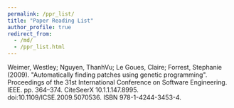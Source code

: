 ```yaml
---
permalink: /ppr_list/
title: "Paper Reading List"
author_profile: true
redirect_from: 
  - /md/
  - /ppr_list.html
--- 
```

 

Weimer, Westley; Nguyen, ThanhVu; Le Goues, Claire; Forrest, Stephanie (2009). "Automatically finding patches using genetic programming". Proceedings of the 31st International Conference on Software Engineering. IEEE. pp. 364–374. CiteSeerX 10.1.1.147.8995. doi:10.1109/ICSE.2009.5070536. ISBN 978-1-4244-3453-4.
 
